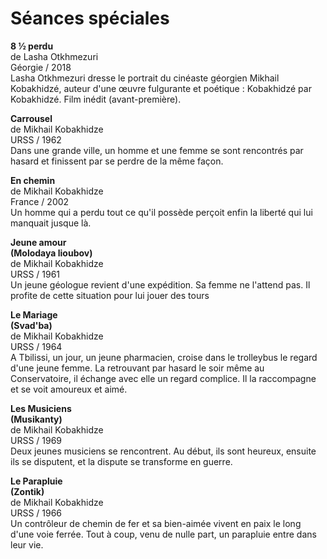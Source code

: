 # Séances spéciales

**8 ½ perdu**  
de Lasha Otkhmezuri  
Géorgie / 2018  
Lasha Otkhmezuri dresse le portrait du cinéaste géorgien Mikhail Kobakhidzé, auteur d'une œuvre fulgurante et poétique : Kobakhidzé par Kobakhidzé. Film inédit (avant-première).

**Carrousel**  
de Mikhail Kobakhidze  
URSS / 1962  
Dans une grande ville, un homme et une femme se sont rencontrés par hasard et finissent par se perdre de la même façon.

**En chemin**  
de Mikhail Kobakhidze  
France / 2002  
Un homme qui a perdu tout ce qu'il possède perçoit enfin la liberté qui lui manquait jusque là.

**Jeune amour**  
**(Molodaya lioubov)**  
de Mikhail Kobakhidze  
URSS / 1961  
Un jeune géologue revient d'une expédition. Sa femme ne l'attend pas. Il profite de cette situation pour lui jouer des tours

**Le Mariage**  
**(Svad'ba)**  
de Mikhail Kobakhidze  
URSS / 1964  
A Tbilissi, un jour, un jeune pharmacien, croise dans le trolleybus le regard d'une jeune femme. La retrouvant par hasard le soir même au Conservatoire, il échange avec elle un regard complice. Il la raccompagne et se voit amoureux et aimé.

**Les Musiciens**  
**(Musikanty)**  
de Mikhail Kobakhidze  
URSS / 1969  
Deux jeunes musiciens se rencontrent. Au début, ils sont heureux, ensuite ils se disputent, et la dispute se transforme en guerre.

**Le Parapluie**  
**(Zontik)**  
de Mikhail Kobakhidze  
URSS / 1966  
Un contrôleur de chemin de fer et sa bien-aimée vivent en paix le long d'une voie ferrée. Tout à coup, venu de nulle part, un parapluie entre dans leur vie.

